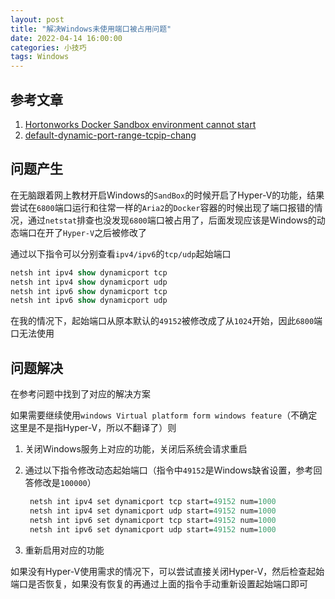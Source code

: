 ```yaml
---
layout: post
title: "解决Windows未使用端口被占用问题"
date: 2022-04-14 16:00:00
categories: 小技巧
tags: Windows
---
```


## 参考文章

1. [Hortonworks Docker Sandbox environment cannot start](https://stackoverflow.com/questions/52212012/hortonworks-docker-sandbox-environment-cannot-start/)
2. [default-dynamic-port-range-tcpip-chang](https://docs.microsoft.com/en-us/troubleshoot/windows-server/networking/default-dynamic-port-range-tcpip-chang)

## 问题产生

在无脑跟着网上教材开启Windows的`SandBox`的时候开启了Hyper-V的功能，结果尝试在`6800`端口运行和往常一样的`Aria2`的`Docker`容器的时候出现了端口报错的情况，通过`netstat`排查也没发现`6800`端口被占用了，后面发现应该是Windows的动态端口在开了`Hyper-V`之后被修改了

通过以下指令可以分别查看`ipv4/ipv6`的`tcp/udp`起始端口

```ps
netsh int ipv4 show dynamicport tcp
netsh int ipv4 show dynamicport udp
netsh int ipv6 show dynamicport tcp
netsh int ipv6 show dynamicport udp
```

在我的情况下，起始端口从原本默认的`49152`被修改成了从`1024`开始，因此`6800`端口无法使用

## 问题解决

在参考问题中找到了对应的解决方案

如果需要继续使用`windows Virtual platform form windows feature`（不确定这里是不是指Hyper-V，所以不翻译了）则

1. 关闭Windows服务上对应的功能，关闭后系统会请求重启
2. 通过以下指令修改动态起始端口（指令中`49152`是Windows缺省设置，参考回答修改是`100000`）

   ```ps
    netsh int ipv4 set dynamicport tcp start=49152 num=1000
    netsh int ipv4 set dynamicport udp start=49152 num=1000
    netsh int ipv6 set dynamicport tcp start=49152 num=1000
    netsh int ipv6 set dynamicport udp start=49152 num=1000
    ```

3. 重新启用对应的功能

如果没有Hyper-V使用需求的情况下，可以尝试直接关闭Hyper-V，然后检查起始端口是否恢复，如果没有恢复的再通过上面的指令手动重新设置起始端口即可
